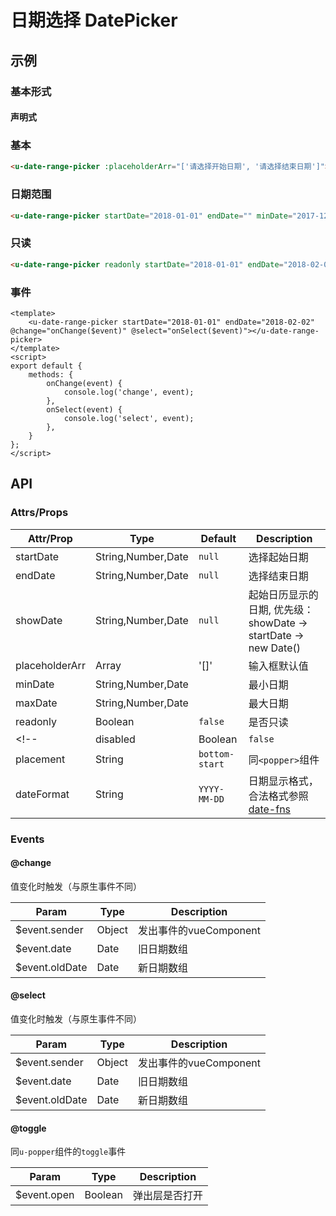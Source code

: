 # 日期选择 DatePicker

## 示例
### 基本形式

#### 声明式

### 基本
``` html
<u-date-range-picker :placeholderArr="['请选择开始日期', '请选择结束日期']"></u-date-range-picker>
```

### 日期范围
``` html
<u-date-range-picker startDate="2018-01-01" endDate="" minDate="2017-12-12" maxDate="2018-02-12"></u-date-range-picker>
```

### 只读
``` html
<u-date-range-picker readonly startDate="2018-01-01" endDate="2018-02-02"></u-date-range-picker>
```
<!-- ### 只读和禁用 禁用效果诡异
``` html
<u-date-range-picker readonly startDate="2018-01-01" endDate="2018-02-02"></u-date-range-picker>
<u-date-range-picker disabled startDate="2018-01-01" endDate="2018-02-02"></u-date-range-picker>
``` -->

### 事件
``` vue
<template>
    <u-date-range-picker startDate="2018-01-01" endDate="2018-02-02" @change="onChange($event)" @select="onSelect($event)"></u-date-range-picker>
</template>
<script>
export default {
    methods: {
        onChange(event) {
            console.log('change', event);
        },
        onSelect(event) {
            console.log('select', event);
        },
    }
};
</script>
```


## API
### Attrs/Props

| Attr/Prop | Type | Default | Description |
| --------- | ---- | ------- | ----------- |
| startDate | String,Number,Date | `null` | 选择起始日期 |
| endDate | String,Number,Date | `null` | 选择结束日期 |
| showDate | String,Number,Date | `null` | 起始日历显示的日期, 优先级：showDate -> startDate -> new Date() |
| placeholderArr | Array | '[]' | 输入框默认值 |
| minDate | String,Number,Date | | 最小日期 |
| maxDate | String,Number,Date | | 最大日期 |
| readonly | Boolean | `false` | 是否只读 |
<!-- | disabled | Boolean | `false` | 是否禁用 | -->
| placement | String | `bottom-start` | 同`<popper>`组件 |
| dateFormat | String | `YYYY-MM-DD` | 日期显示格式，合法格式参照[date-fns](https://date-fns.org/v1.29.0/docs/format) |

### Events

#### @change

值变化时触发（与原生事件不同）

| Param | Type | Description |
| ----- | ---- | ----------- |
| $event.sender | Object | 发出事件的vueComponent |
| $event.date | Date | 旧日期数组 |
| $event.oldDate | Date | 新日期数组 |

#### @select

值变化时触发（与原生事件不同）

| Param | Type | Description |
| ----- | ---- | ----------- |
| $event.sender | Object | 发出事件的vueComponent |
| $event.date | Date | 旧日期数组 |
| $event.oldDate | Date | 新日期数组 |

#### @toggle
同`u-popper`组件的`toggle`事件

| Param | Type | Description |
| ----- | ---- | ----------- |
| $event.open | Boolean | 弹出层是否打开 |